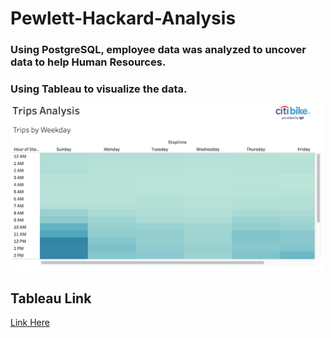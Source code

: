 # Pewlett-Hackard-Analysis
### Using PostgreSQL, employee data was analyzed to uncover data to help Human Resources. 
### Using Tableau to visualize the data.

<img width="500" alt="Screen Shot 2021-03-16 at 11 10 57 PM" src="https://github.com/nigelrowser/bikesharing/blob/main/tripsanalysis1.png">

## Tableau Link
[Link Here](https://public.tableau.com/profile/nigel.rowser#!/vizhome/PewlettHackardEmplpoyeeRetirementAnalysis/HPDashboard)

